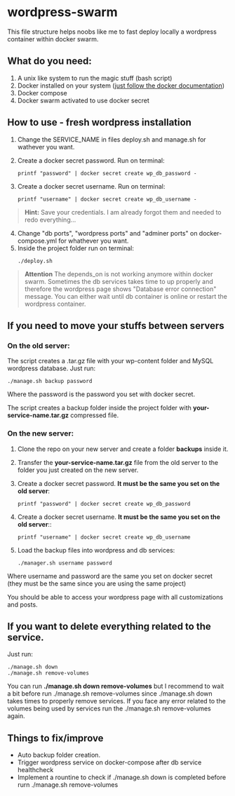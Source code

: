 # wordpress-swarm

This file structure helps noobs like me to fast deploy locally a wordpress container within docker swarm.

## What do you need:

1. A unix like system to run the magic stuff (bash script)
2. Docker installed on your system ([just follow the docker documentation](https://docs.docker.com/engine/install/ubuntu/)) 
3. Docker compose
4. Docker swarm activated to use docker secret

## How to use - fresh wordpress installation
1. Change the SERVICE_NAME in files deploy.sh and manage.sh for wathever you want.
2. Create a docker secret password. Run on terminal:
   
   ```
   printf "password" | docker secret create wp_db_password -
   ```
3. Create a docker secret username. Run on terminal:
    ```
   printf "username" | docker secret create wp_db_username -
   ```
> **Hint:**
> Save your credentials. I am already forgot them and needed to redo everything...

4. Change "db ports", "wordpress ports" and "adminer ports" on docker-compose.yml for whathever you want.
5. Inside the project folder run on terminal:
   ```
   ./deploy.sh
   ```
  > **Attention**
  > The depends_on is not working anymore within docker swarm. Sometimes the db services takes time to up properly and therefore the wordpress page shows "Database error connection" message. You can either wait until db container is online or restart the wordpress container.

## If you need to move your stuffs between servers

### On the old server:
The script creates a .tar.gz file with your wp-content folder and MySQL wordpress database. Just run:
```
./manage.sh backup password
```
Where the password is the password you set with docker secret.

The script creates a backup folder inside the project folder with **your-service-name.tar.gz** compressed file.

### On the new server:
1. Clone the repo on your new server and create a folder **backups** inside it.
2. Transfer the **your-service-name.tar.gz** file from the old server to the folder you just created on the new server.
3. Create a docker secret password. **It must be the same you set on the old server**:
   
   ```
   printf "password" | docker secret create wp_db_password
   ```
4. Create a docker secret username. **It must be the same you set on the old server**::
    ```
   printf "username" | docker secret create wp_db_username
   ```
5. Load the backup files into wordpress and db services:
   ```
   ./manager.sh username password
   ```
Where username and password are the same you set on docker secret (they must be the same since you are using the same project)

You should be able to access your wordpress page with all customizations and posts.

## If you want to delete everything related to the service.
Just run:
```
./manage.sh down
./manage.sh remove-volumes
```
You can run **./manage.sh down remove-volumes** but I recommend to wait a bit before run ./manage.sh remove-volumes since ./manage.sh down takes times to properly remove services. If you face any error related to the volumes being used by services run the ./manage.sh remove-volumes again.

## Things to fix/improve

- Auto backup folder creation.
- Trigger wordpress service on docker-compose after db service healthcheck
- Implement a rountine to check if ./manage.sh down is completed before rurn ./manage.sh remove-volumes
